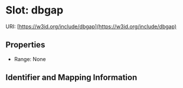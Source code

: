 # Slot: dbgap

URI: [https://w3id.org/include/dbgap](https://w3id.org/include/dbgap)



<!-- no inheritance hierarchy -->


## Properties

 * Range: None



## Identifier and Mapping Information





